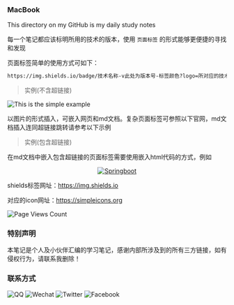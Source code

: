 ### MacBook
This directory on my GitHub is my daily study notes

每一个笔记都应该标明所用的技术的版本，使用 `页面标签` 的形式能够更便捷的寻找和发现

页面标签简单的使用方式可如下：

```txt
https://img.shields.io/badge/技术名称-v此处为版本号-标签颜色?logo=所对应的技术logo
```

> 实例(不含超链接)

![This is the simple example](https://img.shields.io/badge/MacBook-v0.1.0-blue?logo=java) 

以图片的形式插入，可嵌入网页和md文档。复杂页面标签可参照以下官网，md文档插入连同超链接跳转请参考以下示例

> 实例(包含超链接)

在md文档中嵌入包含超链接的页面标签需要使用嵌入html代码的方式，例如

<p align = "center">
    <a target="_blank" href="https://docs.spring.io/spring-boot/docs/current/api/">
    	<img src = "https://img.shields.io/badge/Springboot-v2.3.4-blue?logo=spring" alt = "Springboot"/>
    </a>
</p>

shields标签网址：https://img.shields.io

对应的icon网址：https://simpleicons.org

![Page Views Count](https://badges.toozhao.com/badges/01ETFADJ4NJFQTMEJ7DBVXXEPY/green.svg) 

### 特别声明

本笔记是个人及小伙伴汇编的学习笔记，感谢内部所涉及到的所有三方链接，如有侵权行为，请联系我删除！

### 联系方式

![QQ](https://img.shields.io/badge/QQ-2895110093-orange) ![Wechat](https://img.shields.io/badge/Wechat-T2895110093-pink) ![Twitter](https://img.shields.io/badge/Twitter-2895110093@qq.com-purple?logo=Twitter) ![Facebook](https://img.shields.io/badge/Facebook-2895110093@qq.com-purple?logo=Facebook)

